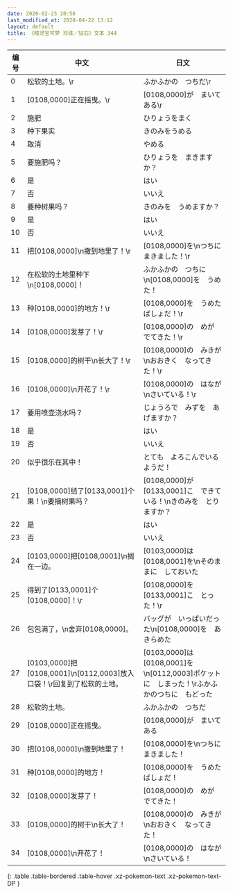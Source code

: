 ```yaml
---
date: 2020-02-23 20:56
last_modified_at: 2020-04-22 13:12
layout: default
title: 《精灵宝可梦 珍珠／钻石》文本 344
---
```

| 编号 | 中文 | 日文 |
| ---- | ---- | ---- |
| 0 | 松软的土地。\r | ふかふかの　つちだ\r |
| 1 | [0108,0000]正在摇曳。\r | [0108,0000]が　まいてある\r |
| 2 | 施肥 | ひりょうをまく |
| 3 | 种下果实 | きのみをうめる |
| 4 | 取消 | やめる |
| 5 | 要施肥吗？ | ひりょうを　まきますか？ |
| 6 | 是 | はい |
| 7 | 否 | いいえ |
| 8 | 要种树果吗？ | きのみを　うめますか？ |
| 9 | 是 | はい |
| 10 | 否 | いいえ |
| 11 | 把[0108,0000]\n撒到地里了！\r | [0108,0000]を\nつちに　まきました！\r |
| 12 | 在松软的土地里种下\n[0108,0000]！ | ふかふかの　つちに\n[0108,0000]を　うめた！ |
| 13 | 种[0108,0000]的地方！\r | [0108,0000]を　うめた　ばしょだ！\r |
| 14 | [0108,0000]发芽了！\r | [0108,0000]の　めが　でてきた！\r |
| 15 | [0108,0000]的树干\n长大了！\r | [0108,0000]の　みきが\nおおきく　なってきた！\r |
| 16 | [0108,0000]\n开花了！\r | [0108,0000]の　はなが\nさいている！\r |
| 17 | 要用喷壶浇水吗？ | じょうろで　みずを　あげますか？ |
| 18 | 是 | はい |
| 19 | 否 | いいえ |
| 20 | 似乎很乐在其中！ | とても　よろこんでいる　ようだ！ |
| 21 | [0108,0000]结了[0133,0001]个果！\n要摘树果吗？ | [0108,0000]が　[0133,0001]こ　できている！\nきのみを　とりますか？ |
| 22 | 是 | はい |
| 23 | 否 | いいえ |
| 24 | [0103,0000]把[0108,0001]\n搁在一边。 | [0103,0000]は　[0108,0001]を\nそのままに　しておいた |
| 25 | 得到了[0133,0001]个[0108,0000]！\r | [0108,0000]を　[0133,0001]こ　とった！\r |
| 26 | 包包满了，\n舍弃[0108,0000]。 | バッグが　いっぱいだった\n[0108,0000]を　あきらめた |
| 27 | [0103,0000]把[0108,0001]\n[0112,0003]放入口袋！\r回复到了松软的土地。 | [0103,0000]は　[0108,0001]を\n[0112,0003]ポケット　に　しまった！\rふかふかのつちに　もどった |
| 28 | 松软的土地。 | ふかふかの　つちだ |
| 29 | [0108,0000]正在摇曳。 | [0108,0000]が　まいてある |
| 30 | 把[0108,0000]\n撒到地里了！ | [0108,0000]を\nつちに　まきました！ |
| 31 | 种[0108,0000]的地方！ | [0108,0000]を　うめた　ばしょだ！ |
| 32 | [0108,0000]发芽了！ | [0108,0000]の　めが　でてきた！ |
| 33 | [0108,0000]的树干\n长大了！ | [0108,0000]の　みきが\nおおきく　なってきた！ |
| 34 | [0108,0000]\n开花了！ | [0108,0000]の　はなが\nさいている！ |
{: .table .table-bordered .table-hover .xz-pokemon-text .xz-pokemon-text-DP }